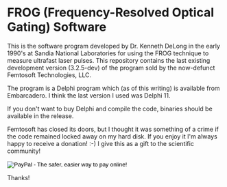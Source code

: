 FROG (Frequency-Resolved Optical Gating) Software
=================================================

This is the software program developed by Dr. Kenneth DeLong in the early 1990's at Sandia National Laboratories for using the FROG technique to measure ultrafast laser pulses.  This repository contains the last existing development version (3.2.5-dev) of the program sold by the now-defunct Femtosoft Technologies, LLC.

The program is a Delphi program which (as of this writing) is available from Embarcadero.  I think the last version I used was Delphi 11.

If you don't want to buy Delphi and compile the code, binaries should be available in the release.

Femtosoft has closed its doors, but I thought it was something of a crime if the code remained locked away on my hard disk.  If you enjoy it I'm always happy to receive a donation!  :-)  I give this as a gift to the scientific community!

<div>
  <form action="https://www.paypal.com/cgi-bin/webscr" method="post" target="_top">
  <input type="hidden" name="cmd" value="_donations">
  <input type="hidden" name="business" value="kenwdelong@yahoo.com">
  <input type="hidden" name="lc" value="US">
  <input type="hidden" name="item_name" value="FROG Software">
  <input type="hidden" name="no_note" value="0">
  <input type="hidden" name="currency_code" value="USD">
  <input type="hidden" name="bn" value="PP-DonationsBF:btn_donateCC_LG.gif:NonHostedGuest">
  <input type="image" src="https://www.paypalobjects.com/en_US/i/btn/btn_donateCC_LG.gif" border="0" name="submit" alt="PayPal - The safer, easier way to pay online!">
  <img alt="" border="0" src="https://www.paypalobjects.com/en_US/i/scr/pixel.gif" width="1" height="1">
  </form>
</div>

Thanks!
